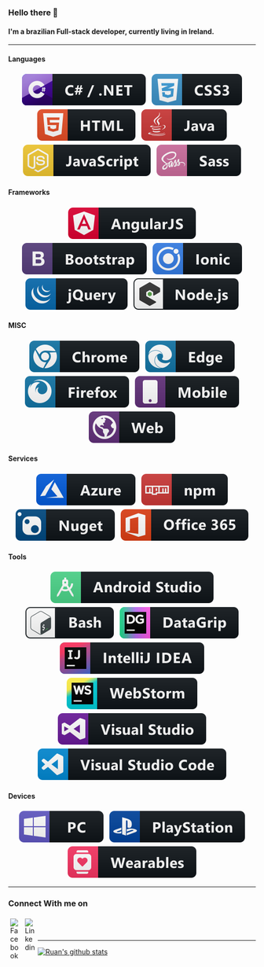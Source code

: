 ### Hello there 👋
#### I'm a brazilian Full-stack developer, currently living in Ireland.

---

<!-- For more icons please follow  https://github.com/MikeCodesDotNET/ColoredBadges -->
#### Languages

<p align="center">
  <img src="https://raw.githubusercontent.com/ruanbarcellos/ruanbarcellos/master/dev/languages/csharp_dotnet.svg" alt="csharp_dotnet" style="vertical-align: top; margin: 4px;"/>
  <img src="https://raw.githubusercontent.com/ruanbarcellos/ruanbarcellos/master/dev/languages/css3.svg" alt="css3" style="vertical-align: top; margin: 4px;"/>
  <img src="https://raw.githubusercontent.com/ruanbarcellos/ruanbarcellos/master/dev/languages/html.svg" alt="html" style="vertical-align: top; margin: 4px;"/>
  <img src="https://raw.githubusercontent.com/ruanbarcellos/ruanbarcellos/master/dev/languages/java.svg" alt="java" style="vertical-align: top; margin: 4px;"/>
  <img src="https://raw.githubusercontent.com/ruanbarcellos/ruanbarcellos/master/dev/languages/js.svg" alt="js" style="vertical-align: top; margin: 4px;"/>
  <img src="https://raw.githubusercontent.com/ruanbarcellos/ruanbarcellos/master/dev/languages/sass.svg" alt="sass" style="vertical-align: top; margin: 4px;"/>
</p>

#### Frameworks

<p align="center">
  <img src="https://raw.githubusercontent.com/ruanbarcellos/ruanbarcellos/master/dev/frameworks/angular.svg" alt="angular" style="vertical-align: top; margin: 4px;"/>
  <img src="https://raw.githubusercontent.com/ruanbarcellos/ruanbarcellos/master/dev/frameworks/bootstrap.svg" alt="bootstrap" style="vertical-align: top; margin: 4px;"/>
  <img src="https://raw.githubusercontent.com/ruanbarcellos/ruanbarcellos/master/dev/frameworks/ionic.svg" alt="ionic" style="vertical-align: top; margin: 4px;"/>
  <img src="https://raw.githubusercontent.com/ruanbarcellos/ruanbarcellos/master/dev/frameworks/jquery.svg" alt="jquery" style="vertical-align: top; margin: 4px;"/>
  <img src="https://raw.githubusercontent.com/ruanbarcellos/ruanbarcellos/master/dev/frameworks/nodejs_larger.svg" alt="nodejs" style="vertical-align: top; margin: 4px;"/>
</p>

#### MISC

<p align="center">
  <img src="https://raw.githubusercontent.com/ruanbarcellos/ruanbarcellos/master/dev/misc/chrome.svg" alt="chrome" style="vertical-align: top; margin: 4px;"/>
  <img src="https://raw.githubusercontent.com/ruanbarcellos/ruanbarcellos/master/dev/misc/edge.svg" alt="edge" style="vertical-align: top; margin: 4px;"/>
  <img src="https://raw.githubusercontent.com/ruanbarcellos/ruanbarcellos/master/dev/misc/firefox.svg" alt="firefox" style="vertical-align: top; margin: 4px;"/>
  <img src="https://raw.githubusercontent.com/ruanbarcellos/ruanbarcellos/master/dev/misc/mobile.svg" alt="mobile" style="vertical-align: top; margin: 4px;"/>
  <img src="https://raw.githubusercontent.com/ruanbarcellos/ruanbarcellos/master/dev/misc/web.svg" alt="web" style="vertical-align: top; margin: 4px;"/>
</p>

#### Services

<p align="center">
  <img src="https://raw.githubusercontent.com/ruanbarcellos/ruanbarcellos/master/dev/services/azure.svg" alt="azure" style="vertical-align: top; margin: 4px;"/>
  <img src="https://raw.githubusercontent.com/ruanbarcellos/ruanbarcellos/master/dev/services/npm.svg" alt="npm" style="vertical-align: top; margin: 4px;"/>
  <img src="https://raw.githubusercontent.com/ruanbarcellos/ruanbarcellos/master/dev/services/nuget.svg" alt="nuget" style="vertical-align: top; margin: 4px;"/>
  <img src="https://raw.githubusercontent.com/ruanbarcellos/ruanbarcellos/master/dev/services/office_365.svg" alt="office_365" style="vertical-align: top; margin: 4px;"/>
</p>

#### Tools

<p align="center">
  <img src="https://raw.githubusercontent.com/ruanbarcellos/ruanbarcellos/master/dev/tools/android_studio.svg" alt="android_studio" style="vertical-align: top; margin: 4px;"/>
  <img src="https://raw.githubusercontent.com/ruanbarcellos/ruanbarcellos/master/dev/tools/bash.svg" alt="bash" style="vertical-align: top; margin: 4px;"/>
  <img src="https://raw.githubusercontent.com/ruanbarcellos/ruanbarcellos/master/dev/tools/jetbrains_datagrip.svg" alt="jetbrains_datagrip" style="vertical-align: top; margin: 4px;"/>
  <img src="https://raw.githubusercontent.com/ruanbarcellos/ruanbarcellos/master/dev/tools/jetbrains_intellij.svg" alt="jetbrains_intellij" style="vertical-align: top; margin: 4px;"/>
  <img src="https://raw.githubusercontent.com/ruanbarcellos/ruanbarcellos/master/dev/tools/jetbrains_webstorm.svg" alt="jetbrains_webstorm" style="vertical-align: top; margin: 4px;"/>
  <img src="https://raw.githubusercontent.com/ruanbarcellos/ruanbarcellos/master/dev/tools/visualstudio.svg" alt="visualstudio" style="vertical-align: top; margin: 4px;"/>
  <img src="https://raw.githubusercontent.com/ruanbarcellos/ruanbarcellos/master/dev/tools/visualstudio_code.svg" alt="visualstudio_code" style="vertical-align: top; margin: 4px;"/>
</p>

#### Devices
<p align="center">
  <img src="https://raw.githubusercontent.com/ruanbarcellos/ruanbarcellos/master/devices/pc.svg" alt="pc" style="vertical-align: top; margin: 4px;"/>
  <img src="https://raw.githubusercontent.com/ruanbarcellos/ruanbarcellos/master/devices/playstation.svg" alt="playstation" style="vertical-align: top; margin: 4px;"/>
  <img src="https://raw.githubusercontent.com/ruanbarcellos/ruanbarcellos/master/devices/wearables.svg" alt="wearables" style="vertical-align: top; margin: 4px;"/>
</p>

---
### Connect With me on
<p>
  <a href="https://www.facebook.com/ruan.barcellos">
    <img align="left" alt="Facebook" width="22px" src="https://cdn.jsdelivr.net/npm/simple-icons@v3/icons/facebook.svg"  style="margin:4px" />
  </a>
  <a href="https://www.linkedin.com/in/ruanbarcellos">
    <img align="left" alt="Linkedin" width="22px" src="https://cdn.jsdelivr.net/npm/simple-icons@v3/icons/linkedin.svg"  style="margin:4px" />
  </a>
</p>
<br/>
<br/>

---

[![Ruan's github stats](https://github-readme-stats.vercel.app/api?username=ruanbarcellos)](https://github.com/anuraghazra/github-readme-stats)




<!--
**ruanbarcellos/ruanbarcellos** is a ✨ _special_ ✨ repository because its `README.md` (this file) appears on your GitHub profile.

Here are some ideas to get you started:

- 🔭 I’m currently working on ...
- 🌱 I’m currently learning ...
- 👯 I’m looking to collaborate on ...
- 🤔 I’m looking for help with ...
- 💬 Ask me about ...
- 📫 How to reach me: ...
- 😄 Pronouns: ...
- ⚡ Fun fact: ...
-->
